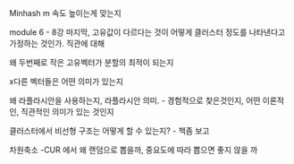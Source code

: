 Minhash m 속도 높이는게 맞는지

module 6 - 8강 마지막, 고유값이 다르다는 것이 어떻게 클러스터 정도를 나타낸다고 가정하는 것인가. 직관에 대해



왜 두번째로 작은 고유벡터가 분할의 최적이 되는지

x다른 벡터들은 어떤 의미가 있는지

왜 라플라시안을 사용하는지, 라플라시안 의미. - 경험적으로 찾은것인지, 어떤 이론적인, 직관적인 의미가 있는 것인지

클러스터에서 비선형 구조는 어떻게 할 수 있는지? - 책좀 보고 

차원축소 -CUR 에서 왜 랜덤으로 뽑을까, 중요도에 따라 뽑으면 좋지 않을 까